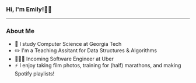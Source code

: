 ### Hi, I'm Emily!👋🏼

---

### About Me
- 🐝 I study Computer Science at Georgia Tech
- ✏️ I'm a Teaching Assitant for Data Structures & Algorithms
- 👩🏻‍💻 Incoming Software Engineer at Uber 
- ⚡️ I enjoy taking film photos, training for (half) marathons, and making Spotify playlists!

<!--
**emilyjwu/emilyjwu** is a ✨ _special_ ✨ repository because its `README.md` (this file) appears on your GitHub profile.

Here are some ideas to get you started:

- 🔭 I’m currently working on ...
- 🌱 I’m currently learning ...
- 👯 I’m looking to collaborate on ...
- 🤔 I’m looking for help with ...
- 💬 Ask me about ...
- 📫 How to reach me: ...
- 😄 Pronouns: ...
- ⚡ Fun fact: ...
-->

